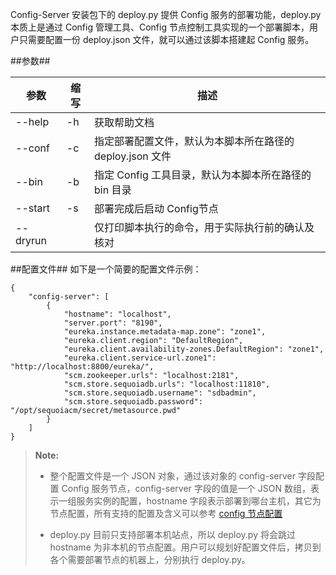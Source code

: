 Config-Server 安装包下的 deploy.py 提供 Config 服务的部署功能，deploy.py 本质上是通过 Config 管理工具、Config 节点控制工具实现的一个部署脚本，用户只需要配置一份 deploy.json 文件，就可以通过该脚本搭建起 Config 服务。


##参数##

|参数      |缩写        |描述          |
|----------|-----------|--------------|
|--help    |-h         |获取帮助文档  |
|--conf    |-c         |指定部署配置文件，默认为本脚本所在路径的 deploy.json 文件|
|--bin     |-b         |指定 Config 工具目录，默认为本脚本所在路径的 bin 目录|
|--start   |-s         |部署完成后启动 Config节点|
|--dryrun  |           |仅打印脚本执行的命令，用于实际执行前的确认及核对|

##配置文件##
如下是一个简要的配置文件示例：

```lang-javascript
{
    "config-server": [
        {
            "hostname": "localhost",
            "server.port": "8190",
            "eureka.instance.metadata-map.zone": "zone1",
            "eureka.client.region": "DefaultRegion",
            "eureka.client.availability-zones.DefaultRegion": "zone1",
            "eureka.client.service-url.zone1": "http://localhost:8800/eureka/",
            "scm.zookeeper.urls": "localhost:2181",
            "scm.store.sequoiadb.urls": "localhost:11810",
            "scm.store.sequoiadb.username": "sdbadmin",
            "scm.store.sequoiadb.password": "/opt/sequoiacm/secret/metasource.pwd"
        }
    ]
}
```

>  **Note:**
>
>  * 整个配置文件是一个 JSON 对象，通过该对象的 config-server 字段配置 Config 服务节点，config-server 字段的值是一个 JSON 数组，表示一组服务实例的配置，hostname 字段表示部署到哪台主机，其它为节点配置，所有支持的配置及含义可以参考 [config 节点配置][config]
>
>  * deploy.py 目前只支持部署本机站点，所以 deploy.py 将会跳过 hostname 为非本机的节点配置。用户可以规划好配置文件后，拷贝到各个需要部署节点的机器上，分别执行 deploy.py。

[config]:Maintainance/Node_Config/config.md